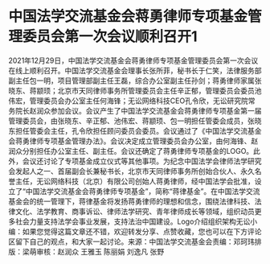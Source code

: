 # 中国法学交流基金会蒋勇律师专项基金管理委员会第一次会议顺利召开1

2021年12月29日，中国法学交流基金会蒋勇律师专项基金管理委员会第一次会议在线上顺利召开。中国法学交流基金会理事长张所菲，秘书长于仁笑，法律服务部副主任包一明，项目管理部副主任王磊，综合办公室副主任孙剑；蒋勇律师家属张晓东、蒋颛顼；北京市天同律师事务所管理委员会主任辛正郁，管理委员会委员池伟宏，管理委员会办公室主任何海锋；无讼网络科技CEO孔令欣，无讼研究院常务院长赵润众参加会议。会议产生了中国法学交流基金会蒋勇律师专项基金第一届管理委员会，由张晓东、辛正郁、池伟宏、蒋颛顼、包一明担任管委会成员，张晓东担任管委会主任，孔令欣担任顾问委员会委员。会议通过了《中国法学交流基金会蒋勇律师专项基金管理办法》。会议决定成立管理委员会办公室，由何海锋、赵润众分别担任办公室主任、副主任。会议还确定了蒋勇律师专项基金的LOGO。此外，会议还讨论了专项基金成立仪式等其他事项。为纪念中国法学会律师法学研究会发起人之一、首届副会长兼秘书长，北京市天同律师事务所创始合伙人、永久名誉主任，无讼网络科技（北京）有限公司创始人蒋勇律师，经中国法学会批准，设立了“中国法学交流基金会蒋勇律师专项基金”，简称“蒋律基金”。在中国法学交流基金会的统一管理下，蒋律基金将发扬蒋勇律师的理想和信念，围绕法律科技、法律文化、法学教育、商事诉讼、律师法学研究、青年律师成长等领域，组织动员更多社会力量支持法学会事业发展，支持法治中国建设。Logo介绍组织架构无讼小编：如果您觉得这篇文章还不错，欢迎转发分享、点赞收藏，您也可以在下方评论区留下自己的观点，和大家一起讨论。来源：中国法学交流基金会责编：邓珂玮排版：梁萌审核：赵润众 王雅玉 陈丽娟 刘逸凡 张野

